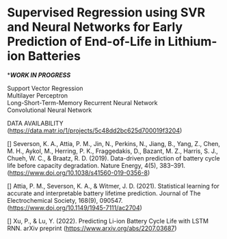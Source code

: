 # Supervised Regression using SVR and Neural Networks for Early Prediction of End-of-Life in Lithium-ion Batteries

********WORK IN PROGRESS*******

Support Vector Regression <br>
Multilayer Perceptron<br>
Long-Short-Term-Memory Recurrent Neural Network<br>
Convolutional Neural Network<br>

DATA AVAILABILITY<br>
(https://data.matr.io/1/projects/5c48dd2bc625d700019f3204)

[] Severson, K. A., Attia, P. M., Jin, N., Perkins, N., Jiang, B., Yang, Z., Chen, M. H., Aykol, M., Herring, P. K., Fraggedakis, D., Bazant, M. Z., Harris, S. J., Chueh, W. C., & Braatz, R. D. (2019). Data-driven prediction of battery cycle life before capacity degradation. Nature Energy, 4(5), 383–391. (https://www.doi.org/10.1038/s41560-019-0356-8)

[] Attia, P. M., Severson, K. A., & Witmer, J. D. (2021). Statistical learning for accurate and interpretable battery lifetime prediction. Journal of The Electrochemical Society, 168(9), 090547. (https://www.doi.org/10.1149/1945-7111/ac2704)

[] Xu, P., & Lu, Y. (2022). Predicting Li-ion Battery Cycle Life with LSTM RNN. arXiv preprint (https://www.arxiv.org/abs/2207.03687)

